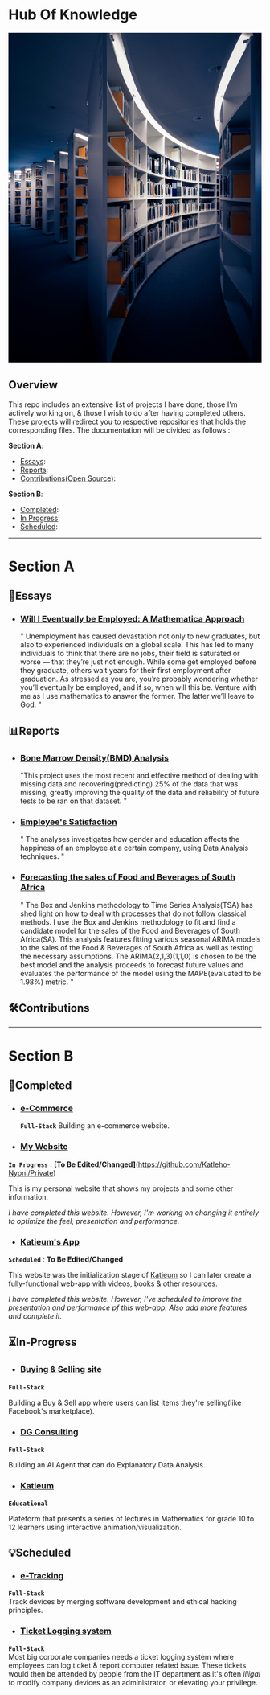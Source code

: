 # Hub Of Knowledge 
<img src="./library.jpg" >

## Overview
This repo includes an extensive list of projects I have done, those I'm actively working on, & those I wish to do after having completed others. <br>
These projects will redirect you to respective repositories that holds the corresponding files. The documentation will be divided as follows :

**Section A**:
- [Essays](#Essays):
- [Reports](#Reports):
- [Contributions(Open Source)](#Contributions):

**Section B**:
- [Completed](#Completed):
- [In Progress](#In-Progress):
- [Scheduled](#Scheduled):

---

# Section A
## 📖Essays
- ### [Will I Eventually be Employed: A Mathematica Approach](https://rpubs.com/LordEagle/Unemployment)
  " Unemployment has caused devastation not only to new graduates, but also to experienced individuals on a global scale. This has led to many individuals to think that there are no jobs, their field is saturated or worse — that they’re just not enough. While some get employed before they graduate, others wait years for their first employment after graduation. As stressed as you are, you’re probably wondering whether you’ll eventually be employed, and if so, when will this be. Venture with me as I use mathematics to answer the former. The latter we’ll leave to God. "

## 📊Reports
- ### [Bone Marrow Density(BMD) Analysis](https://github.com/Katleho-Nyoni/Projects)
  "This project uses the most recent and effective method of dealing with missing data and recovering(predicting) 25% of the data that was missing, greatly improving the quality of the data and reliability of future tests to be ran on that dataset. "

- ### [Employee's Satisfaction](https://github.com/Katleho-Nyoni/Projects)
  " The analyses investigates how gender and education affects the happiness of an employee at a certain company, using Data Analysis techniques. "
  
- ### [Forecasting the sales of Food and Beverages of South Africa](https://rpubs.com/LordEagle/TSA1)
  " The Box and Jenkins methodology to Time Series Analysis(TSA) has shed light on how to deal with processes that do not follow classical methods. I use the Box and Jenkins methodology to fit and find a candidate model for the sales of the Food and Beverages of South Africa(SA). This analysis features fitting various seasonal ARIMA models to the sales of the Food & Beverages of South Africa as well as testing the necessary assumptions. The ARIMA(2,1,3)(1,1,0) is chosen to be the best model and the analysis proceeds to forecast future values and evaluates the performance of the model using the MAPE(evaluated to be 1.98%) metric. "
  
## 🛠Contributions

--- 
# Section B
## 🔐Completed
- ### [e-Commerce](https://github.com/Katleho-Nyoni/NextJS) 
   **`Full-Stack`**
Building an e-commerce website.
- ### [My Website](https://github.com/Katleho-Nyoni/website)
 **`In Progress`** : **[To Be Edited/Changed]**(https://github.com/Katleho-Nyoni/Private)
 
 This is my personal website that shows my projects and some other information.
 
 *I have completed this website. However, I'm working on changing it entirely to optimize the feel, presentation and performance.*
 
- ### [Katieum's App](https://katieum.co.za)
 **`Scheduled`** : **To Be Edited/Changed**
 
 This website was the initialization stage of [Katieum](###Katieum) so I can later create a fully-functional web-app with videos, books & other resources.
 
 *I have completed this website. However, I've scheduled to improve the presentation and performance pf this web-app. Also add more features and complete it.*

## ⏳In-Progress
- ### [Buying & Selling site](https://github.com/Katleho-Nyoni/Private)
 **`Full-Stack`**

 Building a Buy & Sell app where users can list items they're selling(like Facebook's marketplace).

- ### [DG Consulting](https://github.com/Katleho-Nyoni/Private)
**`Full-Stack`**

Building an AI Agent that can do Explanatory Data Analysis.
<!--
***Problem Statement:*** According to different sources, between 50-80% of data is considered to be *Dark Data*, depending on different industies and businesses. Dark data refers to data that is not used to discover underlying dynamics or for business insight. The reasons differ in nature, but at the core of them all is merely because the data would be too messy or complex to deal with or understand. 

***Solution:*** To solve this crises in the age of *Big Data*, I'm creating DG(Data Group) Consuluting. A mock-up solution that will automatically generate reports for what I call **Over-Seeing Data Analyasts** so that they can analyse the statistics and graphical visualisations of the dataset, to decise if further analysis should be done on the dataset to reveal hiding patterns or complex dynamics that would be matching the evolving landscape of new mathematical & statistical techniques that are developed both in academia and industry. With time, I believe there will be a need for **Over-Seeing Data Analyst**, these would be Data Analysts that primarily work on creating automation systems, debugging them and analysing results provided by the automation systems.
-->

- ### [Katieum](https://github.com/E4Katieum)
**`Educational`**

Plateform that presents a series of lectures in Mathematics for grade 10 to 12 learners using interactive animation/visualization.

## 💡Scheduled
- ### [e-Tracking](https://github.com/Katleho-Nyoni/Private)
**`Full-Stack`** <br>
Track devices by merging software development and ethical hacking principles.

- ### [Ticket Logging system](https://github.com/Katleho-Nyoni/Private)
**`Full-Stack`** <br>
Most big corporate companies needs a ticket logging system where employees can log ticket & report computer related issue. These tickets would then be attended by people from the IT department as it's often *illigal* to modify company devices as an administrator, or elevating your privilege.

